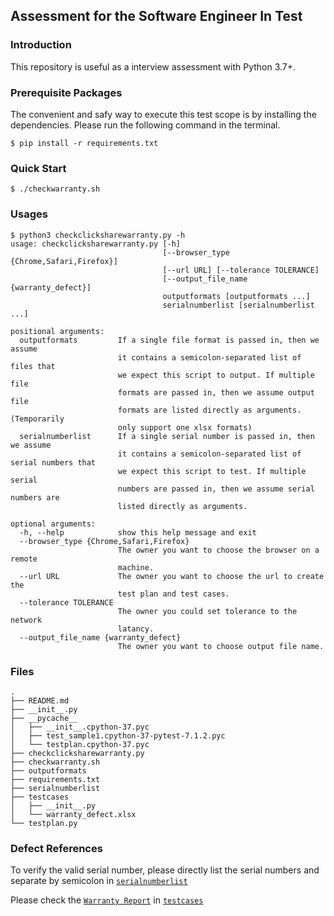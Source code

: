 ## Assessment for the Software Engineer In Test ##

### Introduction ###

This repository is useful as a interview assessment with Python 3.7+.

### Prerequisite Packages ###

The convenient and safy way to execute this test scope is by installing the dependencies. Please run the following command in the terminal.

```
$ pip install -r requirements.txt
```

### Quick Start

```
$ ./checkwarranty.sh
```

### Usages ###
```
$ python3 checkclicksharewarranty.py -h
usage: checkclicksharewarranty.py [-h]
                                  [--browser_type {Chrome,Safari,Firefox}]
                                  [--url URL] [--tolerance TOLERANCE]
                                  [--output_file_name {warranty_defect}]
                                  outputformats [outputformats ...]
                                  serialnumberlist [serialnumberlist ...]

positional arguments:
  outputformats         If a single file format is passed in, then we assume
                        it contains a semicolon-separated list of files that
                        we expect this script to output. If multiple file
                        formats are passed in, then we assume output file
                        formats are listed directly as arguments. (Temporarily
                        only support one xlsx formats)
  serialnumberlist      If a single serial number is passed in, then we assume
                        it contains a semicolon-separated list of serial numbers that
                        we expect this script to test. If multiple serial
                        numbers are passed in, then we assume serial numbers are
                        listed directly as arguments.

optional arguments:
  -h, --help            show this help message and exit
  --browser_type {Chrome,Safari,Firefox}
                        The owner you want to choose the browser on a remote
                        machine.
  --url URL             The owner you want to choose the url to create the
                        test plan and test cases.
  --tolerance TOLERANCE
                        The owner you could set tolerance to the network
                        latancy.
  --output_file_name {warranty_defect}
                        The owner you want to choose output file name.
```

### Files ###

```
.
├── README.md
├── __init__.py
├── __pycache__
│   ├── __init__.cpython-37.pyc
│   ├── test_sample1.cpython-37-pytest-7.1.2.pyc
│   └── testplan.cpython-37.pyc
├── checkclicksharewarranty.py
├── checkwarranty.sh
├── outputformats
├── requirements.txt
├── serialnumberlist
├── testcases
│   ├── __init__.py
│   └── warranty_defect.xlsx
└── testplan.py
```

### Defect References ###

To verify the valid serial number, please directly list the serial numbers and separate by semicolon in [`serialnumberlist`](serialnumberlist)

Please check the [`Warranty Report`](testcases/warranty_defect.xlsx) in [`testcases`](testcases/)
